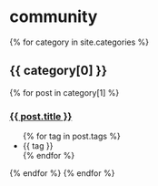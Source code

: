 ---
---

<h1>community</h1>

{% for category in site.categories %}
  <h2>{{ category[0] }}</h2>
    {% for post in category[1] %}
    <h3><a href="{{ site.github.baseurl }}{{ post.url }}">{{ post.title }}</a></h3>
    <ul class="tags">
      {% for tag in post.tags %}
      <li>{{ tag }}</li>
      {% endfor %}
    </ul>
    {% endfor %}
{% endfor %}
